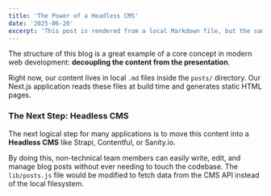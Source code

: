 ```yaml
---
title: 'The Power of a Headless CMS'
date: '2025-06-20'
excerpt: 'This post is rendered from a local Markdown file, but the same principles apply to fetching content from a headless CMS.'
---
```


The structure of this blog is a great example of a core concept in modern web development: **decoupling the content from the presentation**.

Right now, our content lives in local `.md` files inside the `posts/` directory. Our Next.js application reads these files at build time and generates static HTML pages.

### The Next Step: Headless CMS

The next logical step for many applications is to move this content into a **Headless CMS** like Strapi, Contentful, or Sanity.io.

By doing this, non-technical team members can easily write, edit, and manage blog posts without ever needing to touch the codebase. The `lib/posts.js` file would be modified to fetch data from the CMS API instead of the local filesystem.

